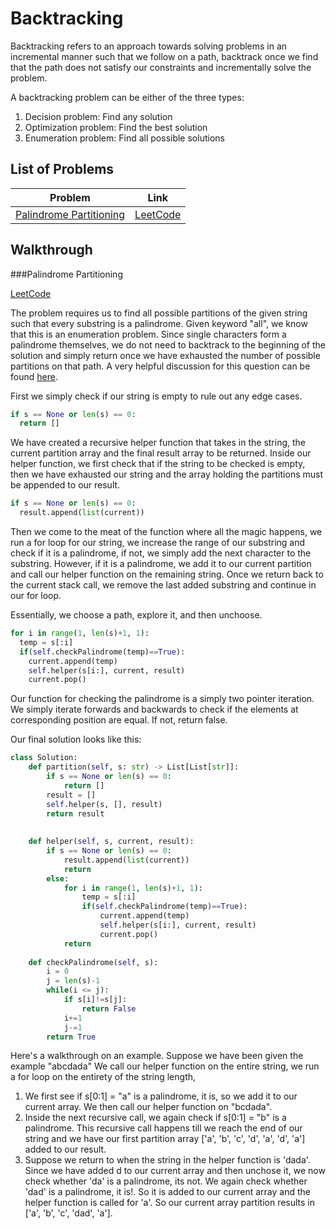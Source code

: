 # Backtracking

Backtracking refers to an approach towards solving problems in an incremental manner such that we follow on a path, backtrack once we find that the path does not satisfy our constraints and incrementally solve the problem.

A backtracking problem can be either of the three types:

1. Decision problem: Find any solution
2. Optimization problem: Find the best solution
3. Enumeration problem: Find all possible solutions

## List of Problems

| Problem                                        | Link |
|------------------------------------------------|------|
| [Palindrome Partitioning](#palindrome-partitioning)               | [LeetCode](https://leetcode.com/problems/palindrome-partitioning/)|

## Walkthrough

###Palindrome Partitioning

[LeetCode](https://leetcode.com/problems/palindrome-partitioning/)

The problem requires us to find all possible partitions of the given string such that every substring is a palindrome. Given keyword "all", we know that this is an enumeration problem. Since single characters form a palindrome themselves, we do not need to backtrack to the beginning of the solution and simply return once we have exhausted the number of possible partitions on that path. 
A very helpful discussion for this question can be found [here](https://leetcode.com/problems/palindrome-partitioning/discuss/182307/Java%3A-Backtracking-Template-General-Approach).

First we simply check if our string is empty to rule out any edge cases.

```python
if s == None or len(s) == 0:
  return []
```

We have created a recursive helper function that takes in the string, the current partition array and the final result array to be returned. Inside our helper function, we first check that if the string to be checked is empty, then we have exhausted our string and the array holding the partitions must be appended to our result.
```python
if s == None or len(s) == 0:
  result.append(list(current))
```
Then we come to the meat of the function where all the magic happens, we run a for loop for our string, we increase the range of our substring and check if it is a palindrome, if not, we simply add the next character to the substring. However, if it is a palindrome, we add it to our current partition and call our helper function on the remaining string. Once we return back to the current stack call, we remove the last added substring and continue in our for loop. 

Essentially, we choose a path, explore it, and then unchoose. 
```python
for i in range(1, len(s)+1, 1):
  temp = s[:i]
  if(self.checkPalindrome(temp)==True):
    current.append(temp)
    self.helper(s[i:], current, result)
    current.pop()
```
Our function for checking the palindrome is a simply two pointer iteration. We simply iterate forwards and backwards to check if the elements at corresponding position are equal. If not, return false. 

Our final solution looks like this:
```python
class Solution:
    def partition(self, s: str) -> List[List[str]]:
        if s == None or len(s) == 0:
            return []
        result = []
        self.helper(s, [], result)
        return result
    
    
    def helper(self, s, current, result):
        if s == None or len(s) == 0:
            result.append(list(current))
            return
        else:
            for i in range(1, len(s)+1, 1):
                temp = s[:i]
                if(self.checkPalindrome(temp)==True):
                    current.append(temp)
                    self.helper(s[i:], current, result)
                    current.pop()
            return
              
    def checkPalindrome(self, s):
        i = 0
        j = len(s)-1
        while(i <= j):
            if s[i]!=s[j]:
                return False
            i+=1
            j-=1
        return True
```

Here's a walkthrough on an example. Suppose we have been given the example "abcdada"
We call our helper function on the entire string, we run a for loop on the entirety of the string length, 

1. We first see if s[0:1] = "a" is a palindrome, it is, so we add it to our current array. We then call our helper function on "bcdada". 
2. Inside the next recursive call, we again check if s[0:1] = "b" is a palindrome. This recursive call happens till we reach the end of our string and we have our first partition array ['a', 'b', 'c', 'd', 'a', 'd', 'a'] added to our result. 
3. Suppose we return to when the string in the helper function is 'dada'. Since we have added d to our current array and then unchose it, we now check whether 'da' is a palindrome, its not. We again check whether 'dad' is a palindrome, it is!. So it is added to our current array and the helper function is called for 'a'. So our current array partition results in ['a', 'b', 'c', 'dad', 'a'].



